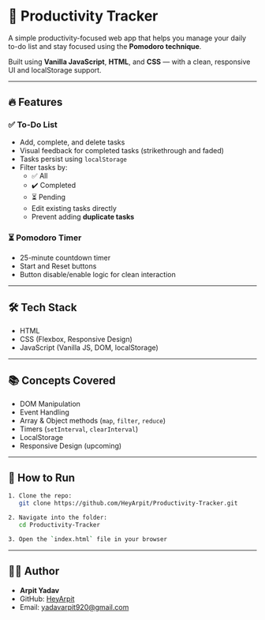 # 📝 Productivity Tracker

A simple productivity-focused web app that helps you manage your daily to-do list and stay focused using the **Pomodoro technique**.

Built using **Vanilla JavaScript**, **HTML**, and **CSS** — with a clean, responsive UI and localStorage support.

---

## 🔥 Features

### ✅ To-Do List
- Add, complete, and delete tasks
- Visual feedback for completed tasks (strikethrough and faded)
- Tasks persist using `localStorage`
- Filter tasks by:
  - ✅ All
  - ✔️ Completed
  - ⏳ Pending
  - Edit existing tasks directly
  - Prevent adding **duplicate tasks**

### ⏳ Pomodoro Timer
- 25-minute countdown timer
- Start and Reset buttons
- Button disable/enable logic for clean interaction

---

## 🛠️ Tech Stack

- HTML
- CSS (Flexbox, Responsive Design)
- JavaScript (Vanilla JS, DOM, localStorage)

---

## 📚 Concepts Covered

- DOM Manipulation
- Event Handling
- Array & Object methods (`map`, `filter`, `reduce`)
- Timers (`setInterval`, `clearInterval`)
- LocalStorage
- Responsive Design (upcoming)

---

## 🔧 How to Run

```bash
1. Clone the repo:
   git clone https://github.com/HeyArpit/Productivity-Tracker.git

2. Navigate into the folder:
   cd Productivity-Tracker

3. Open the `index.html` file in your browser
```

---

## 👨‍💻 Author

- **Arpit Yadav**
- GitHub: [HeyArpit](https://github.com/HeyArpit)
- Email: yadavarpit920@gmail.com
